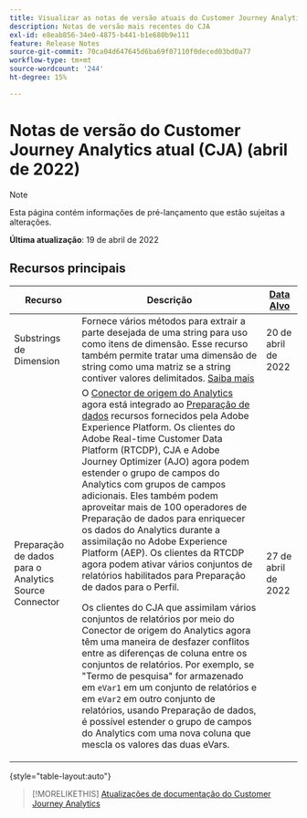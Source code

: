 ```yaml
---
title: Visualizar as notas de versão atuais do Customer Journey Analytics
description: Notas de versão mais recentes do CJA
exl-id: e8eab856-34e0-4875-b441-b1e680b9e111
feature: Release Notes
source-git-commit: 70ca04d647645d6ba69f07110f0deced03bd0a77
workflow-type: tm+mt
source-wordcount: '244'
ht-degree: 15%

---
```


# Notas de versão do Customer Journey Analytics atual (CJA) (abril de 2022)

>[!NOTE]
>
>Esta página contém informações de pré-lançamento que estão sujeitas a alterações.

**Última atualização**: 19 de abril de 2022

## Recursos principais

| Recurso | Descrição | [Data Alvo](/help/release-notes/releases.md) |
| ----------- | ---------- | ----- |
| Substrings de Dimension | Fornece vários métodos para extrair a parte desejada de uma string para uso como itens de dimensão. Esse recurso também permite tratar uma dimensão de string como uma matriz se a string contiver valores delimitados. [Saiba mais](../data-views/component-settings/substring.md) | 20 de abril de 2022 |
| Preparação de dados para o Analytics Source Connector | O [Conector de origem do Analytics](https://experienceleague.adobe.com/docs/experience-platform/sources/ui-tutorials/create/adobe-applications/analytics.html?lang=pt-BR) agora está integrado ao [Preparação de dados](https://experienceleague.adobe.com/docs/experience-platform/data-prep/home.html) recursos fornecidos pela Adobe Experience Platform. Os clientes do Adobe Real-time Customer Data Platform (RTCDP), CJA e Adobe Journey Optimizer (AJO) agora podem estender o grupo de campos do Analytics com grupos de campos adicionais. Eles também podem aproveitar mais de 100 operadores de Preparação de dados para enriquecer os dados do Analytics durante a assimilação no Adobe Experience Platform (AEP). Os clientes da RTCDP agora podem ativar vários conjuntos de relatórios habilitados para Preparação de dados para o Perfil.<p>Os clientes do CJA que assimilam vários conjuntos de relatórios por meio do Conector de origem do Analytics agora têm uma maneira de desfazer conflitos entre as diferenças de coluna entre os conjuntos de relatórios. Por exemplo, se &quot;Termo de pesquisa&quot; for armazenado em `eVar1` em um conjunto de relatórios e em `eVar2` em outro conjunto de relatórios, usando Preparação de dados, é possível estender o grupo de campos do Analytics com uma nova coluna que mescla os valores das duas eVars. | 27 de abril de 2022 |

{style=&quot;table-layout:auto&quot;}

>[!MORELIKETHIS]
>[Atualizações de documentação do Customer Journey Analytics](/help/release-notes/doc-changes.md)
